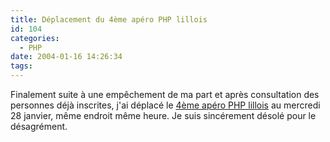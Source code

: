 ```yaml
---
title: Déplacement du 4ème apéro PHP lillois
id: 104
categories:
  - PHP
date: 2004-01-16 14:26:34
tags:
---
```


Finalement suite à une empêchement de ma part et après consultation des personnes déjà inscrites, j'ai déplacé le [4ème apéro PHP lillois](http://aperophp.net/apero.php?id=90 "4ème apéro PHP lillois") au mercredi 28 janvier, même endroit même heure. Je suis sincérement désolé pour le désagrément.
